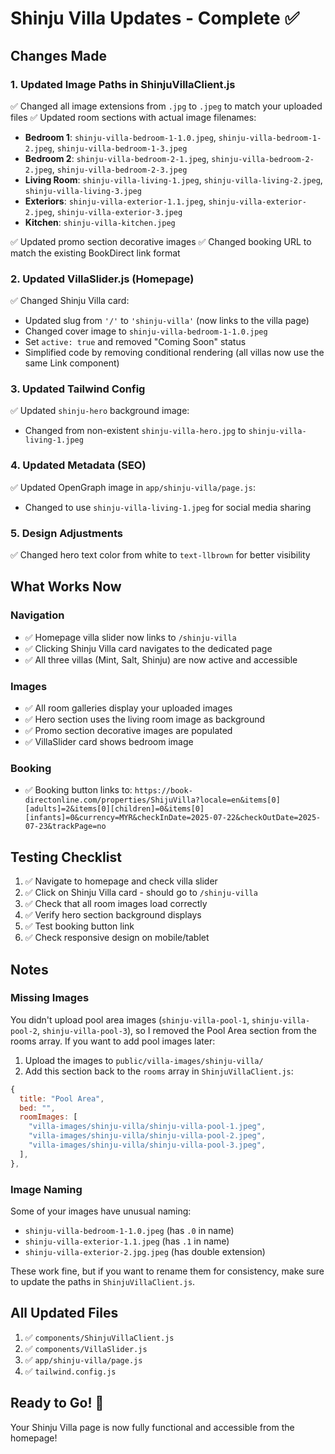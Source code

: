 # Shinju Villa Updates - Complete ✅

## Changes Made

### 1. Updated Image Paths in ShinjuVillaClient.js

✅ Changed all image extensions from `.jpg` to `.jpeg` to match your uploaded files
✅ Updated room sections with actual image filenames:

- **Bedroom 1**: `shinju-villa-bedroom-1-1.0.jpeg`, `shinju-villa-bedroom-1-2.jpeg`, `shinju-villa-bedroom-1-3.jpeg`
- **Bedroom 2**: `shinju-villa-bedroom-2-1.jpeg`, `shinju-villa-bedroom-2-2.jpeg`, `shinju-villa-bedroom-2-3.jpeg`
- **Living Room**: `shinju-villa-living-1.jpeg`, `shinju-villa-living-2.jpeg`, `shinju-villa-living-3.jpeg`
- **Exteriors**: `shinju-villa-exterior-1.1.jpeg`, `shinju-villa-exterior-2.jpeg`, `shinju-villa-exterior-3.jpeg`
- **Kitchen**: `shinju-villa-kitchen.jpeg`

✅ Updated promo section decorative images
✅ Changed booking URL to match the existing BookDirect link format

### 2. Updated VillaSlider.js (Homepage)

✅ Changed Shinju Villa card:

- Updated slug from `'/'` to `'shinju-villa'` (now links to the villa page)
- Changed cover image to `shinju-villa-bedroom-1-1.0.jpeg`
- Set `active: true` and removed "Coming Soon" status
- Simplified code by removing conditional rendering (all villas now use the same Link component)

### 3. Updated Tailwind Config

✅ Updated `shinju-hero` background image:

- Changed from non-existent `shinju-villa-hero.jpg` to `shinju-villa-living-1.jpeg`

### 4. Updated Metadata (SEO)

✅ Updated OpenGraph image in `app/shinju-villa/page.js`:

- Changed to use `shinju-villa-living-1.jpeg` for social media sharing

### 5. Design Adjustments

✅ Changed hero text color from white to `text-llbrown` for better visibility

## What Works Now

### Navigation

- ✅ Homepage villa slider now links to `/shinju-villa`
- ✅ Clicking Shinju Villa card navigates to the dedicated page
- ✅ All three villas (Mint, Salt, Shinju) are now active and accessible

### Images

- ✅ All room galleries display your uploaded images
- ✅ Hero section uses the living room image as background
- ✅ Promo section decorative images are populated
- ✅ VillaSlider card shows bedroom image

### Booking

- ✅ Booking button links to: `https://book-directonline.com/properties/ShijuVilla?locale=en&items[0][adults]=2&items[0][children]=0&items[0][infants]=0&currency=MYR&checkInDate=2025-07-22&checkOutDate=2025-07-23&trackPage=no`

## Testing Checklist

1. ✅ Navigate to homepage and check villa slider
2. ✅ Click on Shinju Villa card - should go to `/shinju-villa`
3. ✅ Check that all room images load correctly
4. ✅ Verify hero section background displays
5. ✅ Test booking button link
6. ✅ Check responsive design on mobile/tablet

## Notes

### Missing Images

You didn't upload pool area images (`shinju-villa-pool-1`, `shinju-villa-pool-2`, `shinju-villa-pool-3`), so I removed the Pool Area section from the rooms array. If you want to add pool images later:

1. Upload the images to `public/villa-images/shinju-villa/`
2. Add this section back to the `rooms` array in `ShinjuVillaClient.js`:

```javascript
{
  title: "Pool Area",
  bed: "",
  roomImages: [
    "villa-images/shinju-villa/shinju-villa-pool-1.jpeg",
    "villa-images/shinju-villa/shinju-villa-pool-2.jpeg",
    "villa-images/shinju-villa/shinju-villa-pool-3.jpeg",
  ],
},
```

### Image Naming

Some of your images have unusual naming:

- `shinju-villa-bedroom-1-1.0.jpeg` (has `.0` in name)
- `shinju-villa-exterior-1.1.jpeg` (has `.1` in name)
- `shinju-villa-exterior-2.jpg.jpeg` (has double extension)

These work fine, but if you want to rename them for consistency, make sure to update the paths in `ShinjuVillaClient.js`.

## All Updated Files

1. ✅ `components/ShinjuVillaClient.js`
2. ✅ `components/VillaSlider.js`
3. ✅ `app/shinju-villa/page.js`
4. ✅ `tailwind.config.js`

## Ready to Go! 🎉

Your Shinju Villa page is now fully functional and accessible from the homepage!
